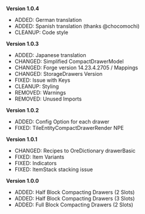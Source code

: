 **Version 1.0.4**
+ ADDED: German translation
+ ADDED: Spanish translation (thanks @chocomochi)
+ CLEANUP: Code style

**Version 1.0.3**
+ ADDED: Japanese translation
+ CHANGED: Simplified CompactDrawerModel
+ CHANGED: Forge version 14.23.4.2705 / Mappings
+ CHANGED: StorageDrawers Version
+ FIXED: Issue with Keys
+ CLEANUP: Styling
+ REMOVED: Warnings
+ REMOVED: Unused Imports

**Version 1.0.2**
+ ADDED: Config Option for each drawer
+ FIXED: TileEntityCompactDrawerRender NPE

**Version 1.0.1**
+ CHANGED: Recipes to OreDictionary drawerBasic
+ FIXED: Item Variants
+ FIXED: Indicators
+ FIXED: ItemStack stacking issue

**Version 1.0.0**
+ ADDED: Half Block Compacting Drawers (2 Slots)
+ ADDED: Half Block Compacting Drawers (3 Slots)
+ ADDED: Full Block Compacting Drawers (2 Slots)

